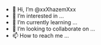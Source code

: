 - 👋 Hi, I’m @xxXhazemXxx
- 👀 I’m interested in ...
- 🌱 I’m currently learning ...
- 💞️ I’m looking to collaborate on ...
- 📫 How to reach me ...

<!---
xxXhazemXxx/xxXhazemXxx is a ✨ special ✨ repository because its `README.md` (this file) appears on your GitHub profile.
You can click the Preview link to take a look at your changes.
--->
